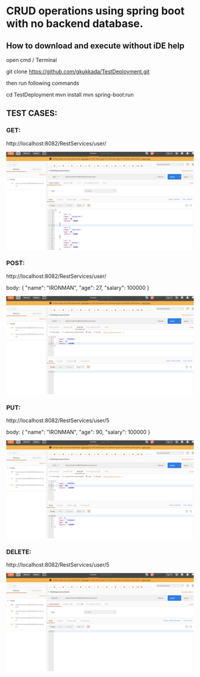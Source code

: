 # CRUD operations using spring boot with no backend database.

## How to download and execute without iDE help


open cmd / Terminal

git clone https://github.com/gkukkada/TestDeployment.git

then run following commands

cd TestDeployment
mvn install
mvn spring-boot:run


## TEST CASES:

### GET:
http://localhost:8082/RestServices/user/

![alt text](https://github.com/gkukkada/TestDeployment/blob/master/demo/GET.png)

### POST:
http://localhost:8082/RestServices/user/

body: 
{
    "name": "IRONMAN",
    "age": 27,
    "salary": 100000
}

![alt text](https://github.com/gkukkada/TestDeployment/blob/master/demo/POST.png)

### PUT:
http://localhost:8082/RestServices/user/5


body: 
{
    "name": "IRONMAN",
    "age": 90,
    "salary": 100000
}

![alt text](https://github.com/gkukkada/TestDeployment/blob/master/demo/PUT.png)

### DELETE:
http://localhost:8082/RestServices/user/5

![alt text](https://github.com/gkukkada/TestDeployment/blob/master/demo/DELETE.png)
